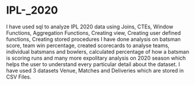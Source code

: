 # IPL-_2020
I have used sql to analyze IPL 2020 data using Joins, CTEs, Window Functions, Aggregation Functions, Creating view, Creating user defined functions, Creating stored procedures
I have done analysis on batsman score, team win percentage, created scorecards to analyse teams, individual batsmans and bowlers, calculated percentage of how a batsman is scoring runs and many more expolitary analysis on 2020 season which helps the user to understand every particular detail about the dataset.
I have used 3 datasets Venue, Matches and Deliveries which are stored in CSV Files.
